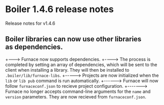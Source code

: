 # Boiler 1.4.6 release notes
Release notes for v1.4.6

## Boiler libraries can now use other libraries as dependencies.
+---> Furnace now supports dependencies.
+----> The process is completed by setting an array of dependencies, which will be sent to the 
       client when installing a library. They will then be installed to `.boiler/lib/furnace-libs`.
+-----> Projects are now initialized when the `lib` or `lib pub` command is run automatically.
+------> Furnace will now follow `furnaceconf.json` to recieve project configuration.
+-------> Furnace no longer accepts command-line arguments for the `name` and `version` parameters.
          They are now recieved from `furnaceconf.json`.
